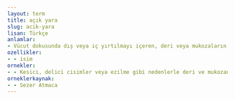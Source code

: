 ```yaml
---
layout: term
title: açık yara
slug: acik-yara
lisan: Türkçe
anlamlar:
- Vücut dokusunda dış veya iç yırtılmayı içeren, deri veya mukozaların bütünlüğü bozulmuş yara
ozellikler:
- - isim
ornekler:
- - Kesici, delici cisimler veya ezilme gibi nedenlerle deri ve mukozanın bütünlüğü bozulmuş veya kaybolmuşsa açık yara, deri ve mukozaların bütünlüğü bozulmadan iç dokular zedelenmişse kapalı yaradan bahsedilir.
orneklerkaynak:
- - Sezer Atmaca
---
```

